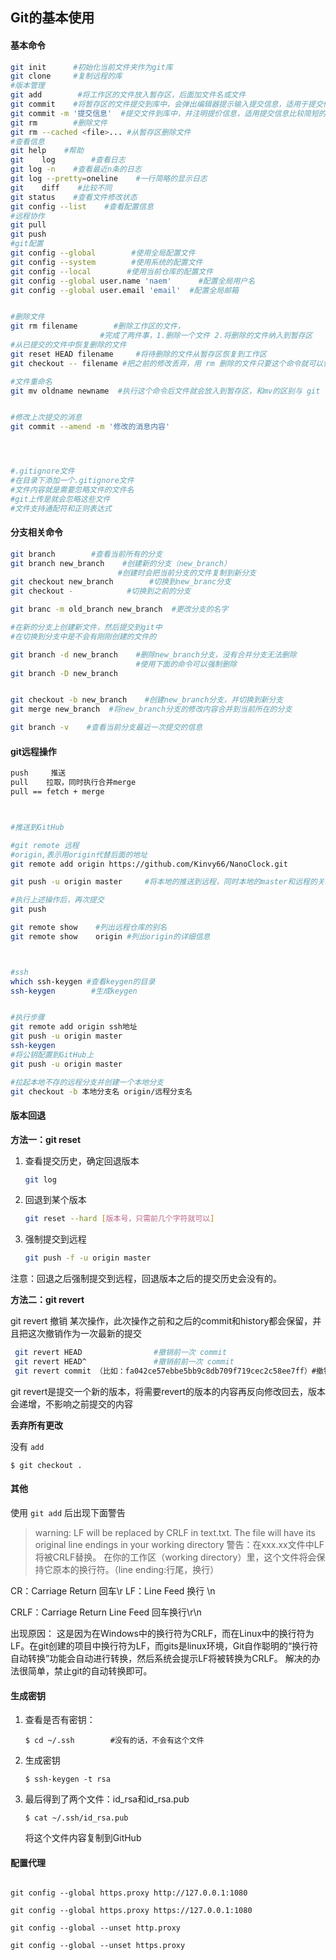 ## Git的基本使用

#### 基本命令

```bash
git init      #初始化当前文件夹作为git库
git clone     #复制远程的库
#版本管理
git add        #将工作区的文件放入暂存区，后面加文件名或文件
git commit    #将暂存区的文件提交到库中，会弹出编辑器提示输入提交信息，适用于提交信息比较多的情况
git commit -m '提交信息'  #提交文件到库中，并注明提价信息，适用提交信息比较简短的情况
git rm        #删除文件
git rm --cached <file>... #从暂存区删除文件
#查看信息
git help    #帮助
git    log        #查看日志
git log -n    #查看最近n条的日志
git log --pretty=oneline    #一行简略的显示日志
git    diff    #比较不同
git status    #查看文件修改状态
git config --list    #查看配置信息
#远程协作
git pull
git push
#git配置
git config --global        #使用全局配置文件
git config --system        #使用系统的配置文件
git config --local        #使用当前仓库的配置文件
git config --global user.name 'naem'      #配置全局用户名
git config --global user.email 'email'  #配置全局邮箱


#删除文件
git rm filename        #删除工作区的文件，
                    #完成了两件事，1.删除一个文件 2.将删除的文件纳入到暂存区
#从已提交的文件中恢复删除的文件
git reset HEAD filename     #将待删除的文件从暂存区恢复到工作区
git checkout -- filename #把之前的修改丢弃，用 rm 删除的文件只要这个命令就可以恢复

#文件重命名
git mv oldname newname  #执行这个命令后文件就会放入到暂存区，和mv的区别与 git rm和rm的区别一样


#修改上次提交的消息
git commit --amend -m '修改的消息内容'




#.gitignore文件
#在目录下添加一个.gitignore文件
#文件内容就是需要忽略文件的文件名
#git上传是就会忽略这些文件
#文件支持通配符和正则表达式
```

#### 分支相关命令

```bash
git branch        #查看当前所有的分支
git branch new_branch    #创建新的分支（new_branch）
                        #创建时会把当前分支的文件复制到新分支
git checkout new_branch        #切换到new_branc分支
git checkout -            #切换到之前的分支

git branc -m old_branch new_branch  #更改分支的名字

#在新的分支上创建新文件，然后提交到git中
#在切换到分支中是不会有刚刚创建的文件的

git branch -d new_branch    #删除new_branch分支，没有合并分支无法删除
                            #使用下面的命令可以强制删除
git branch -D new_branch


git checkout -b new_branch    #创建new_branch分支，并切换到新分支
git merge new_branch  #将new_branch分支的修改内容合并到当前所在的分支

git branch -v    #查看当前分支最近一次提交的信息
```

#### git远程操作

```bash
push     推送
pull    拉取，同时执行合并merge
pull == fetch + merge



#推送到GitHub

#git remote 远程
#origin,表示用origin代替后面的地址
git remote add origin https://github.com/Kinvy66/NanoClock.git

git push -u origin master     #将本地的推送到远程，同时本地的master和远程的关联 

#执行上述操作后，再次提交
git push

git remote show    #列出远程仓库的别名
git remote show    origin #列出origin的详细信息



#ssh
which ssh-keygen #查看keygen的目录
ssh-keygen        #生成keygen


#执行步骤
git remote add origin ssh地址
git push -u origin master
ssh-keygen
#将公钥配置到GitHub上
git push -u origin master

#拉起本地不存的远程分支并创建一个本地分支
git checkout -b 本地分支名 origin/远程分支名

```

#### 版本回退

**方法一：git reset**

1. 查看提交历史，确定回退版本
   
   ```bash
   git log
   ```

2. 回退到某个版本
   
   ```bash
   git reset --hard [版本号，只需前几个字符就可以]
   ```

3. 强制提交到远程
   
   ```bash
   git push -f -u origin master
   ```

注意：回退之后强制提交到远程，回退版本之后的提交历史会没有的。

**方法二：git revert**

git revert 撤销 某次操作，此次操作之前和之后的commit和history都会保留，并且把这次撤销作为一次最新的提交

```bash
 git revert HEAD                #撤销前一次 commit
 git revert HEAD^               #撤销前前一次 commit
 git revert commit （比如：fa042ce57ebbe5bb9c8db709f719cec2c58ee7ff）#撤销指定的版本，撤销也会作为一次提交进行保存。
```

git revert是提交一个新的版本，将需要revert的版本的内容再反向修改回去，版本会递增，不影响之前提交的内容



**丢弃所有更改**

没有 `add`

```shell
$ git checkout .
```





#### 其他

使用 `git add` 后出现下面警告

> warning: LF will be replaced by CRLF in text.txt.
>  The file will have its original line endings in your working directory
>  警告：在xxx.xx文件中LF将被CRLF替换。
> 在你的工作区（working directory）里，这个文件将会保持它原本的换行符。（line ending:行尾，换行）

CR：Carriage Return 回车\r
LF：Line Feed  换行 \n

CRLF：Carriage Return Line Feed 回车换行\r\n

出现原因：
这是因为在Windows中的换行符为CRLF，而在Linux中的换行符为LF。在git创建的项目中换行符为LF，而gits是linux环境，Git自作聪明的“换行符自动转换”功能会自动进行转换，然后系统会提示LF将被转换为CRLF。
解决的办法很简单，禁止git的自动转换即可。

#### 生成密钥

1. 查看是否有密钥：
   
   ```shell
   $ cd ~/.ssh        #没有的话，不会有这个文件
   ```

2. 生成密钥
   
   ```shell
   $ ssh-keygen -t rsa
   ```

3. 最后得到了两个文件：id_rsa和id_rsa.pub
   
   ```shell
   $ cat ~/.ssh/id_rsa.pub
   ```
   
   将这个文件内容复制到GitHub



#### 配置代理

```shell

git config --global https.proxy http://127.0.0.1:1080

git config --global https.proxy https://127.0.0.1:1080

git config --global --unset http.proxy

git config --global --unset https.proxy
```

